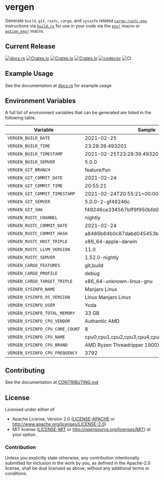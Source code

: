 # vergen
Generate `build`, `git`, `rustc`, `cargo`, and `sysinfo` related [`cargo:rustc-env`](https://doc.rust-lang.org/cargo/reference/build-scripts.html#rustc-env) instructions via [`build.rs`](https://doc.rust-lang.org/cargo/reference/build-scripts.html) for use in your code via the [`env!`](https://doc.rust-lang.org/std/macro.env.html) macro or [`option_env!`](https://doc.rust-lang.org/std/macro.option_env.html) macro.

## Current Release
[![docs.rs](https://docs.rs/vergen/badge.svg)](https://docs.rs/vergen)
[![Crates.io](https://img.shields.io/crates/v/vergen.svg)](https://crates.io/crates/vergen)
[![Crates.io](https://img.shields.io/crates/l/vergen.svg)](https://crates.io/crates/vergen)
[![Crates.io](https://img.shields.io/crates/d/vergen.svg)](https://crates.io/crates/vergen)
[![codecov](https://codecov.io/gh/rustyhorde/vergen/branch/master/graph/badge.svg?token=cBXro7o2UN)](https://codecov.io/gh/rustyhorde/vergen)
![CI](https://github.com/rustyhorde/vergen/actions/workflows/main.yml/badge.svg)

## Example Usage
See the documentation at [docs.rs](https://docs.rs/vergen) for example usage

## Environment Variables
A full list of environment variables that can be generated are listed in the following table.

| Variable | Sample |
| -------  | ------ |
| `VERGEN_BUILD_DATE` | 2021-02-25 |
| `VERGEN_BUILD_TIME` | 23:28:39.493201 |
| `VERGEN_BUILD_TIMESTAMP` | 2021-02-25T23:28:39.493201+00:00 |
| `VERGEN_BUILD_SEMVER` | 5.0.0 |
| `VERGEN_GIT_BRANCH` | feature/fun |
| `VERGEN_GIT_COMMIT_DATE` | 2021-02-24 |
| `VERGEN_GIT_COMMIT_TIME` | 20:55:21 |
| `VERGEN_GIT_COMMIT_TIMESTAMP` | 2021-02-24T20:55:21+00:00 |
| `VERGEN_GIT_SEMVER` | 5.0.0-2-gf49246c |
| `VERGEN_GIT_SHA` | f49246ce334567bff9f950bfd0f3078184a2738a |
| `VERGEN_RUSTC_CHANNEL` | nightly |
| `VERGEN_RUSTC_COMMIT_DATE` | 2021-02-24 |
| `VERGEN_RUSTC_COMMIT_HASH` | a8486b64b0c87dabd045453b6c81500015d122d6 |
| `VERGEN_RUSTC_HOST_TRIPLE` | x86_64-apple-darwin |
| `VERGEN_RUSTC_LLVM_VERSION` | 11.0 |
| `VERGEN_RUSTC_SEMVER` | 1.52.0-nightly |
| `VERGEN_CARGO_FEATURES` | git,build |
| `VERGEN_CARGO_PROFILE` | debug |
| `VERGEN_CARGO_TARGET_TRIPLE` | x86_64-unknown-linux-gnu |
| `VERGEN_SYSINFO_NAME` | Manjaro Linux |
| `VERGEN_SYSINFO_OS_VERSION` | Linux  Manjaro Linux |
| `VERGEN_SYSINFO_USER` | Yoda |
| `VERGEN_SYSINFO_TOTAL_MEMORY` | 33 GB |
| `VERGEN_SYSINFO_CPU_VENDOR` | Authentic AMD |
| `VERGEN_SYSINFO_CPU_CORE_COUNT` | 8 |
| `VERGEN_SYSINFO_CPU_NAME` | cpu0,cpu1,cpu2,cpu3,cpu4,cpu5,cpu6,cpu7 |
| `VERGEN_SYSINFO_CPU_BRAND` | AMD Ryzen Threadripper 1900X 8-Core Processor |
| `VERGEN_SYSINFO_CPU_FREQUENCY` | 3792 |

## Contributing
See the documentation at [CONTRIBUTING.md](CONTRIBUTING.md)

## License

Licensed under either of
 * Apache License, Version 2.0 ([LICENSE-APACHE](LICENSE-APACHE) or http://www.apache.org/licenses/LICENSE-2.0)
 * MIT license ([LICENSE-MIT](LICENSE-MIT) or http://opensource.org/licenses/MIT)
at your option.

### Contribution

Unless you explicitly state otherwise, any contribution intentionally submitted
for inclusion in the work by you, as defined in the Apache-2.0 license, shall be dual licensed as above, without any
additional terms or conditions.
